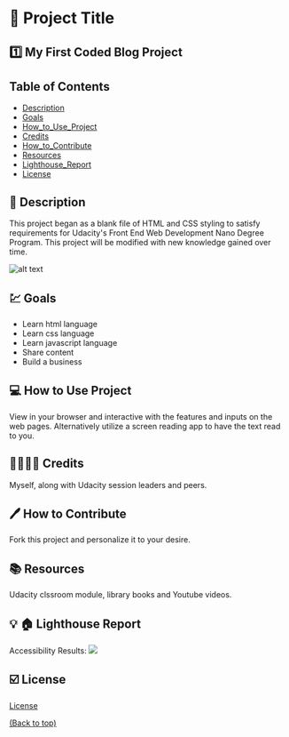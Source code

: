 # :file_folder: Project Title
## :one: My First Coded Blog Project

## Table of Contents

* [Description](#memo-description)
* [Goals](#chart-goals)
* [How_to_Use_Project](#computer-how-to-use-project)
* [Credits](#family_man_woman_girl_boy-credits)
* [How_to_Contribute](#pen-how-to-contribute)
* [Resources](#books-resources)
* [Lighthouse_Report](#bulb-house-lighthouse-report)
* [License](#ballot_box_with_check-license)

## :memo: Description

This project began as a blank file of HTML and CSS styling to satisfy requirements for Udacity's Front End Web Development Nano Degree Program.  This project will be modified with new knowledge gained over time. 

![alt text](https://media.giphy.com/media/RYSYhrxiXHTuEKwhwJ/giphy.gif)

## :chart: Goals
* Learn html language
* Learn css language
* Learn javascript language
* Share content 
* Build a business

## :computer: How to Use Project

View in your browser and interactive with the features and inputs on the web pages.  Alternatively utilize a screen reading app to have the text read to you.

## :family_man_woman_girl_boy: Credits

Myself, along with Udacity session leaders and peers.

## :pen: How to Contribute

Fork this project and personalize it to your desire.

## :books: Resources

Udacity clssroom module, library books and Youtube videos.

## :bulb: :house: Lighthouse Report
Accessibility Results: <img src="assets/site-lighthouse.png"/>

## :ballot_box_with_check: License

[License](LICENSE.txt)

[(Back to top)](#table-of-contents)

